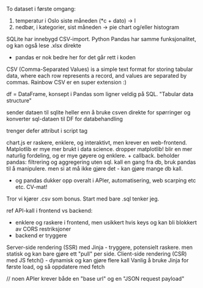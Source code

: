 To dataset i første omgang: 
1) temperatur i Oslo siste måneden (*c + dato) -> l
2) nedbør, i kategorier, sist måneden -> pie chart og/eller histogram

SQLite har innebygd CSV-import. Python Pandas har samme funksjonalitet, og kan også lese .xlsx direkte
* pandas er nok bedre her for det går rett i koden

CSV (Comma-Separated Values) is a simple text format for storing tabular data, where each row represents a record, and values are separated by commas.
Rainbow CSV er en super extension :)

df = DataFrame, konsept i Pandas som ligner veldig på SQL. "Tabular data structure"

sender dataen til sqlite heller enn å bruke csven direkte for spørringer
og konverter sql-dataen til DF for databehandling

trenger defer attribut i script tag

chart.js er raskere, enklere, og interaktivt, men krever en web-frontend. Matplotlib er mye mer brukt i data science. 
dropper matplotlib! blir en mer naturlig fordeling, og er mye gøyere og enklere. + callback.
beholder pandas: filtrering og aggregering uten sql. kall en gang fra db, bruk pandas til å manipulere. men si at må ikke gjøre det - kan gjøre mange db kall. 
* og pandas dukker opp overalt i APIer, automatisering, web scarping etc etc. CV-mat!

Tror vi kjører .csv som bonus. Start med bare .sql tenker jeg.

ref API-kall i frontend vs backend:
* enklere og raskere i frontend, men usikkert hvis keys og kan bli blokkert av CORS restriksjoner
* backend er tryggere 

Server-side rendering (SSR) med Jinja - tryggere, potensielt raskere. men statisk og kan bare gjøre ett "pull" per side.
Client-side rendering (CSR) med JS fetch() - dynamisk og kan gjøre flere kall
Vanlig å bruke Jinja for første load, og så oppdatere med fetch

// noen APIer krever både en "base url" og en "JSON request payload"